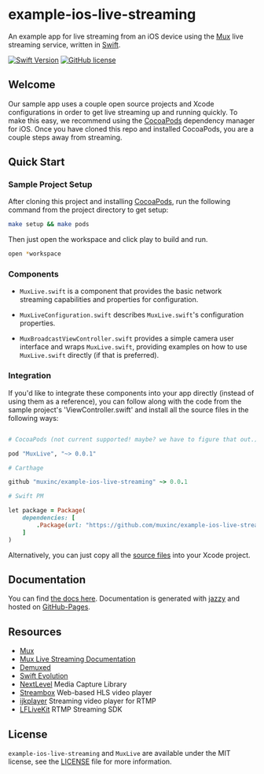 # example-ios-live-streaming

An example app for live streaming from an iOS device using the [Mux](http://mux.com) live streaming service, written in [Swift](https://developer.apple.com/swift/).

[![Swift Version](https://img.shields.io/badge/language-swift%204.0-brightgreen.svg)](https://developer.apple.com/swift) [![GitHub license](https://img.shields.io/badge/license-MIT-lightgrey.svg)](https://github.com/muxinc/example-ios-live-streaming/blob/master/LICENSE)

## Welcome

Our sample app uses a couple open source projects and Xcode configurations in order to get live streaming up and running quickly. To make this easy, we recommend using the [CocoaPods](http://cocoapods.org) dependency manager for iOS. Once you have cloned this repo and installed CocoaPods, you are a couple steps away from streaming.

## Quick Start

### Sample Project Setup

After cloning this project and installing [CocoaPods](https://guides.cocoapods.org/using/getting-started.html), run the following command from the project directory to get setup:

```sh
make setup && make pods
```

Then just open the workspace and click play to build and run.

```sh
open *workspace
```

### Components

- `MuxLive.swift` is a component that provides the basic network streaming capabilities and properties for configuration.

- `MuxLiveConfiguration.swift` describes `MuxLive.swift`'s configuration properties.

- `MuxBroadcastViewController.swift` provides a simple camera user interface and wraps `MuxLive.swift`, providing examples on how to use `MuxLive.swift` directly (if that is preferred).

### Integration

If you'd like to integrate these components into your app directly (instead of using them as a reference), you can follow along with the code from the sample project's 'ViewController.swift' and install all the source files in the following ways:

```ruby

# CocoaPods (not current supported! maybe? we have to figure that out.)

pod "MuxLive", "~> 0.0.1"

# Carthage

github "muxinc/example-ios-live-streaming" ~> 0.0.1

# Swift PM

let package = Package(
    dependencies: [
        .Package(url: "https://github.com/muxinc/example-ios-live-streaming", majorVersion: 0)
    ]
)

```

Alternatively, you can just copy all the [source files](https://github.com/muxinc/example-ios-live-streaming/tree/master/Sources) into your Xcode project.

## Documentation

You can find [the docs here](https://muxinc.github.io/example-ios-live-streaming). Documentation is generated with [jazzy](https://github.com/realm/jazzy) and hosted on [GitHub-Pages](https://pages.github.com).

## Resources

* [Mux](http://mux.com)
* [Mux Live Streaming Documentation](https://docs.mux.com/docs/live-streaming)
* [Demuxed](http://demuxed.com)
* [Swift Evolution](https://github.com/apple/swift-evolution)
* [NextLevel](http://nextlevel.engineering/) Media Capture Library
* [Streambox](http://streambox.fr/mse/hls.js-0.8.9/demo/) Web-based HLS video player
* [ijkplayer](https://github.com/Bilibili/ijkplayer) Streaming video player for RTMP
* [LFLiveKit](https://github.com/LaiFengiOS/LFLiveKit) RTMP Streaming SDK

## License

`example-ios-live-streaming` and `MuxLive` are available under the MIT license, see the [LICENSE](https://github.com/muxinc/example-ios-live-streaming/blob/master/LICENSE) file for more information.
